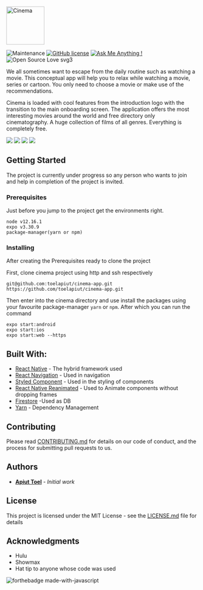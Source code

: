 
###

<img src="./assets/images/screenshots/logo.png" alt="Cinema" style="width:100px">

![Maintenance](https://img.shields.io/badge/Maintained%3F-yes-green.svg)
[![GitHub license](https://img.shields.io/github/license/Naereen/StrapDown.js.svg)](https://github.com/toelapiut/cinema/LICENSE)
[![Ask Me Anything !](https://img.shields.io/badge/Ask%20me-anything-1abc9c.svg)](https://GitHub.com/toelapiut)
![Open Source Love svg3](https://badges.frapsoft.com/os/v3/open-source.svg?v=103)

We all sometimes want to escape from the daily routine such as watching a movie. This conceptual  app will help you to 
relax while watching a movie, series or cartoon. You only need to choose a movie or make use of the recommendations.

Cinema is loaded with cool features from the introduction logo with the transition to the main onboarding screen. 
The application offers the most interesting movies around the world and free directory only cinematography. A huge 
collection of films of all genres. Everything is completely free.


![](./assets/images/screenshots/signup.png)
![](./assets/images/screenshots/onboarding.png)
![](./assets/images/screenshots/main.png)
![](./assets/images/screenshots/search.png)

## Getting Started

The project is currently under progress so any person who wants to join and help in completion of the project is invited.

### Prerequisites
Just before you jump to the project get the environments right.

```
node v12.16.1
expo v3.30.9
package-manager(yarn or npm)
```

### Installing

After creating the Prerequisites ready to clone the project

First, clone cinema project using http and ssh respectively

```
git@github.com:toelapiut/cinema-app.git
https://github.com/toelapiut/cinema-app.git
```

Then enter into the cinema directory and use install the packages using your favourite package-manager ```yarn``` or 
```npm```. 
After which you can run the command 

```
expo start:android
expo start:ios
expo start:web --https
```

## Built With:

* [React Native](https://reactnative.dev/) - The hybrid framework used
* [React Navigation](https://rometools.github.io/rome/) - Used in navigation
* [Styled Component](https://styled-components.com/docs/basics#react-native) - Used in the styling of components
* [React Native Reanimated](https://software-mansion.github.io/react-native-reanimated/) - Used to Animate components without dropping frames
* [Firestore](https://console.firebase.google.com/) -Used as DB
* [Yarn](https://yarnpkg.com/) - Dependency Management

## Contributing

Please read [CONTRIBUTING.md](CONTRIBUTING.md) for details on our code of conduct, and the process for submitting pull requests to us.


## Authors

* **[Apiut Toel](https://github.com/toelapiut)** - *Initial work*


## License

This project is licensed under the MIT License - see the [LICENSE.md](LICENSE.md) file for details

## Acknowledgments

* Hulu
* Showmax
* Hat tip to anyone whose code was used


![forthebadge made-with-javascript](http://ForTheBadge.com/images/badges/made-with-javascript.svg)
